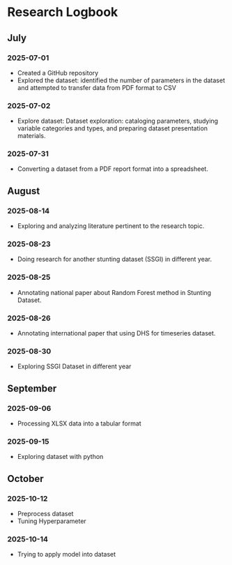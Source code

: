 # Research Logbook

## July

### 2025-07-01
- Created a GitHub repository
- Explored the dataset: identified the number of parameters in the dataset and attempted to transfer data from PDF format to CSV

### 2025-07-02
- Explore dataset: Dataset exploration: cataloging parameters, studying variable categories and types, and preparing dataset presentation materials.

### 2025-07-31
- Converting a dataset from a PDF report format into a spreadsheet.

## August

### 2025-08-14
- Exploring and analyzing literature pertinent to the research topic.

### 2025-08-23
- Doing research for another stunting dataset (SSGI) in different year.

### 2025-08-25
- Annotating national paper about Random Forest method in Stunting Dataset.

### 2025-08-26
- Annotating international paper that using DHS for timeseries dataset.

### 2025-08-30
- Exploring SSGI Dataset in different year

## September

### 2025-09-06
- Processing XLSX data into a tabular format 

### 2025-09-15
- Exploring dataset with python

## October

### 2025-10-12
- Preprocess dataset
- Tuning Hyperparameter

### 2025-10-14
-  Trying to apply model into dataset